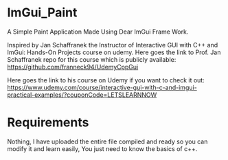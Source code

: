 # ImGui_Paint
A Simple Paint Application Made Using Dear ImGui Frame Work.

Inspired by Jan Schaffranek the Instructor of Interactive GUI with C++ and ImGui: Hands-On Projects course on udemy. Here goes the link to Prof. Jan Schaffranek repo for this course which is publicly available: https://github.com/franneck94/UdemyCppGui

Here goes the link to his course on Udemy if you want to check it out: https://www.udemy.com/course/interactive-gui-with-c-and-imgui-practical-examples/?couponCode=LETSLEARNNOW

# Requirements
Nothing, I have uploaded the entire file compiled and ready so you can modify it and learn easily, You just need to know the basics of c++.
